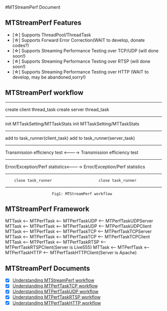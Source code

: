 #MTStreamPerf Document

## MTStreamPerf Features
* [☆] Supports ThreadPool/ThreadTask
* [☆] Supports Forward Error Correction(WAIT to develop, donate codes?)
* [☆] Supports Streaming Performance Testing over TCP/UDP (will done soon!)
* [☆] Supports Streaming Performance Testing over RTSP (will done soon!)
* [☆] Supports Streaming Performance Testing over HTTP (WAIT to develop, may be abandoned,sorry!)

## MTStreamPerf workflow
--------------------------------      --------------------------------
   create client thread_task             create server thread_task
--------------------------------      --------------------------------
 init MTTaskSetting/MTTaskStats         init MTTaskSetting/MTTaskStats
--------------------------------      --------------------------------
 add to task_runner(client_task)        add to task_runner(server_task)
--------------------------------      --------------------------------
 Transmission efficiency test   <----> Transmission efficiency test
--------------------------------      --------------------------------
 Error/Exception/Perf statistics<----> Error/Exception/Perf statistics
--------------------------------      --------------------------------
        close task_runner                     close task_runner
--------------------------------      --------------------------------
                         Fig1: MTStreamPerf workflow

## MTStreamPerf Framework
MTTask <-- MTPerfTask <-- MTPerfTaskUDP  <-- MTPerfTaskUDPServer
MTTask <-- MTPerfTask <-- MTPerfTaskUDP  <-- MTPerfTaskUDPClient
MTTask <-- MTPerfTask <-- MTPerfTaskTCP  <-- MTPerfTaskTCPServer
MTTask <-- MTPerfTask <-- MTPerfTaskTCP  <-- MTPerfTaskTCPClient
MTTask <-- MTPerfTask <-- MTPerfTaskRTSP <-- MTPerfTaskRTSPClient(Server is Live555)
MTTask <-- MTPerfTask <-- MTPerfTaskHTTP <-- MTPerfTaskHTTPClient(Server is Apache)

## MTStreamPerf Documents
- [x] [Understanding MTStreamPerf workflow](README.md)
- [x] [Understanding MTPerfTaskTCP workflow](PerfTaskTCP.md)
- [x] [Understanding MTPerfTaskUDP workflow](PerfTaskUDP.md)
- [x] [Understanding MTPerfTaskRTSP workflow](PerfTaskRTSP.md)
- [x] [Understanding MTPerfTaskHTTP workflow](PerfTaskHTTP.md)
